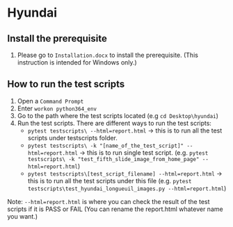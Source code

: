 # Hyundai


## Install the prerequisite
1. Please go to ```Installation.docx``` to install the prerequisite. (This instruction is intended for Windows only.)


## How to run the test scripts
1. Open a ```Command Prompt```
1. Enter ```workon python364_env```
1. Go to the path where the test scripts located (e.g ```cd Desktop\hyundai```)
1. Run the test scripts. There are different ways to run the test scripts:
   - ```pytest testscripts\ --html=report.html``` -> this is to run all the test scripts under testscripts folder.
   - ```pytest testscripts\ -k "[name_of_the_test_script]" --html=report.html``` -> this is to run single test script. (e.g. ```pytest testscripts\ -k "test_fifth_slide_image_from_home_page" --html=report.html```)
   - ```pytest testscripts\[test_script_filename] --html=report.html``` -> this is to run all the test scripts under this file (e.g. ```pytest testscripts\test_hyundai_longueuil_images.py --html=report.html```)


Note: ```--html=report.html``` is where you can check the result of the test scripts if it is PASS or FAIL (You can rename the report.html whatever name you want.)

